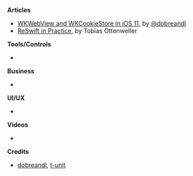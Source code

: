 **Articles**

* [WKWebView and WKCookieStore in iOS 11](https://medium.com/appssemble/wkwebview-and-wkcookiestore-in-ios-11-5b423e0829f8), by [@dobreandl](https://twitter.com/dobreandl)
* [ReSwift in Practice](https://medium.com/@tobi_86596/reswift-in-practice-1512e0f59eb5), by Tobias Ottenweller

**Tools/Controls**

* 

**Business**

* 

**UI/UX**

* 

**Videos**

* 

**Credits**

* [dobreandl](https://github.com/dobreandl), [t-unit](https://github.com/t-unit)
